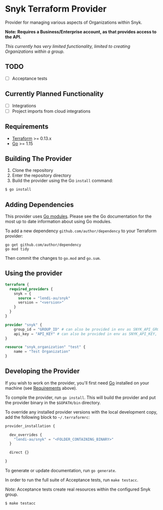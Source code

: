 # Snyk Terraform Provider

Provider for managing various aspects of Organizations within Snyk.

**Note: Requires a Business/Enterprise account, as that provides access to the API.**

*This currently has very limited functionality, limited to creating Organizations within a group.*

## TODO

- [ ] Acceptance tests

## Currently Planned Functionality

- [ ] Integrations
- [ ] Project imports from cloud integrations

## Requirements

-	[Terraform](https://www.terraform.io/downloads.html) >= 0.13.x
-	[Go](https://golang.org/doc/install) >= 1.15

## Building The Provider

1. Clone the repository
1. Enter the repository directory
1. Build the provider using the Go `install` command: 
```sh
$ go install
```

## Adding Dependencies

This provider uses [Go modules](https://github.com/golang/go/wiki/Modules).
Please see the Go documentation for the most up to date information about using Go modules.

To add a new dependency `github.com/author/dependency` to your Terraform provider:

```
go get github.com/author/dependency
go mod tidy
```

Then commit the changes to `go.mod` and `go.sum`.

## Using the provider

```tf
terraform {
  required_providers {
    snyk = {
      source = "lendi-au/snyk"
      version = "<version>"
    }
  }
}

provider "snyk" {
    group_id = "GROUP_ID" # can also be provided in env as SNYK_API_GROUP
    api_key = "API_KEY" # can also be provided in env as SNYK_API_KEY, requires Group admin scope
}

resource "snyk_organization" "test" {
    name = "Test Organization"
}
```

## Developing the Provider

If you wish to work on the provider, you'll first need [Go](http://www.golang.org) installed on your machine (see [Requirements](#requirements) above).

To compile the provider, run `go install`. This will build the provider and put the provider binary in the `$GOPATH/bin` directory.

To override any installed provider versions with the local development copy, add the following block to `~/.terraformrc`:

```tf
provider_installation {

  dev_overrides {
    "lendi-au/snyk" = "<FOLDER_CONTAINING_BINARY>"
  }

  direct {}

}
```


To generate or update documentation, run `go generate`.

In order to run the full suite of Acceptance tests, run `make testacc`.

*Note:* Acceptance tests create real resources within the configured Snyk group.

```sh
$ make testacc
```
